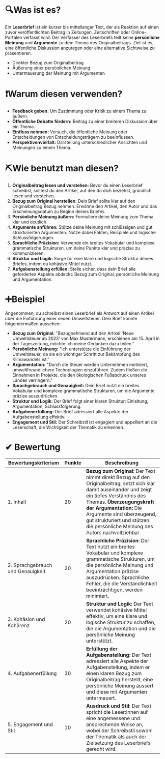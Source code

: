 # 🔍Was ist es?

Ein **Leserbrief** ist ein kurzer bis mittellanger Text, der als Reaktion auf einen zuvor veröffentlichten Beitrag in Zeitungen, Zeitschriften oder Online-Portalen verfasst wird. Der Verfasser des Leserbriefs teilt seine **persönliche Meinung** und **Argumente** zu dem Thema des Originalbeitrags. Ziel ist es, eine öffentliche Diskussion anzuregen oder eine alternative Sichtweise zu präsentieren.

- Direkter Bezug zum Originalbeitrag
- Äußerung einer persönlichen Meinung
- Untermauerung der Meinung mit Argumenten

# ❗Warum diesen verwenden?

- **Feedback geben:** Um Zustimmung oder Kritik zu einem Thema zu äußern.
- **Öffentliche Debatte fördern:** Beitrag zu einer breiteren Diskussion über ein Thema.
- **Einfluss nehmen:** Versuch, die öffentliche Meinung oder Entscheidungen von Entscheidungsträgern zu beeinflussen.
- **Perspektivenvielfalt:** Darstellung unterschiedlicher Ansichten und Meinungen zu einem Thema.

# ⛏Wie benutzt man diesen?

1. **Originalbeitrag lesen und verstehen:** Bevor du einen Leserbrief schreibst, solltest du den Artikel, auf den du dich beziehst, gründlich lesen und verstehen.
2. **Bezug zum Original herstellen:** Dein Brief sollte klar auf den Originalbeitrag Bezug nehmen. Erwähne den Artikel, den Autor und das Erscheinungsdatum zu Beginn deines Briefes.
3. **Persönliche Meinung äußern:** Formuliere deine Meinung zum Thema klar und deutlich.
4. **Argumente anführen:** Stütze deine Meinung mit schlüssigen und gut strukturierten Argumenten. Nutze dabei Fakten, Beispiele und logische Schlussfolgerungen.
5. **Sprachliche Präzision:** Verwende ein breites Vokabular und komplexe grammatische Strukturen, um deine Punkte klar und präzise zu kommunizieren.
6. **Struktur und Logik:** Sorge für eine klare und logische Struktur deines Briefes, indem du kohäsive Mittel nutzt.
7. **Aufgabenstellung erfüllen:** Stelle sicher, dass dein Brief alle geforderten Aspekte abdeckt: Bezug zum Original, persönliche Meinung und Argumentation.

# ➕Beispiel

Angenommen, du schreibst einen Leserbrief als Antwort auf einen Artikel über die Einführung einer neuen Umweltsteuer. Dein Brief könnte folgendermaßen aussehen:

- **Bezug zum Original:** "Bezugnehmend auf den Artikel 'Neue Umweltsteuer ab 2023' von Max Mustermann, erschienen am 15. April in der Tageszeitung, möchte ich meine Gedanken dazu teilen."
- **Persönliche Meinung:** "Ich unterstütze die Einführung der Umweltsteuer, da sie ein wichtiger Schritt zur Bekämpfung des Klimawandels ist."
- **Argumentation:** "Durch die Steuer werden Unternehmen motiviert, umweltfreundlichere Technologien einzuführen. Zudem fließen die Einnahmen in Projekte, die den ökologischen Fußabdruck unseres Landes verringern."
- **Sprachgebrauch und Genauigkeit:** Dein Brief nutzt ein breites Vokabular und komplexe grammatische Strukturen, um die Argumente präzise auszudrücken.
- **Struktur und Logik:** Der Brief folgt einer klaren Struktur: Einleitung, Argumentation, Schlussfolgerung.
- **Aufgabenerfüllung:** Der Brief adressiert alle Aspekte der Aufgabenstellung effektiv.
- **Engagement und Stil:** Der Schreibstil ist engagiert und appelliert an die Leserschaft, die Wichtigkeit der Thematik zu erkennen.

# ✔ Bewertung

|Bewertungskriterium|Punkte|Beschreibung|
|---|---|---|
|1. Inhalt|20|**Bezug zum Original:** Der Text nimmt direkt Bezug auf den Originalbeitrag, setzt sich klar damit auseinander und zeigt ein tiefes Verständnis des Themas. **Überzeugungskraft der Argumentation:** Die Argumente sind überzeugend, gut strukturiert und stützen die persönliche Meinung des Autors nachvollziehbar.|
|2. Sprachgebrauch und Genauigkeit|20|**Sprachliche Präzision:** Der Text nutzt ein breites Vokabular und komplexe grammatische Strukturen, um die persönliche Meinung und Argumentation präzise auszudrücken. Sprachliche Fehler, die die Verständlichkeit beeinträchtigen, werden minimiert.|
|3. Kohäsion und Kohärenz|20|**Struktur und Logik:** Der Text verwendet kohäsive Mittel effektiv, um eine klare und logische Struktur zu schaffen, die die Argumentation und die persönliche Meinung unterstützt.|
|4. Aufgabenerfüllung|30|**Erfüllung der Aufgabenstellung:** Der Text adressiert alle Aspekte der Aufgabenstellung, indem er einen klaren Bezug zum Originalbeitrag herstellt, eine persönliche Meinung äussert und diese mit Argumenten untermauert.|
|5. Engagement und Stil|10|**Ausdruck und Stil:** Der Text spricht die Leser:innen auf eine angemessene und ansprechende Weise an, wobei der Schreibstil sowohl der Thematik als auch der Zielsetzung des Leserbriefs gerecht wird.|
